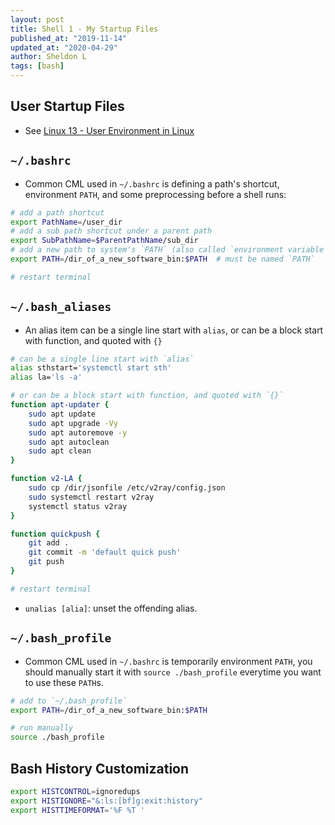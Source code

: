 ```yaml
---
layout: post
title: Shell 1 - My Startup Files
published_at: "2019-11-14"
updated_at: "2020-04-29"
author: Sheldon L
tags: [bash]
---
```


## User Startup Files

- See [Linux 13 - User Environment in Linux](https://sheldonldev.github.io/2020/04/29/00.html)

## `~/.bashrc`

- Common CML used in `~/.bashrc` is defining a path's shortcut, environment `PATH`, and some preprocessing before a shell runs:

```bash
# add a path shortcut
export PathName=/user_dir
# add a sub path shortcut under a parent path
export SubPathName=$ParentPathName/sub_dir
# add a new path to system's `PATH` (also called `environment variable`) after installing a software
export PATH=/dir_of_a_new_software_bin:$PATH  # must be named `PATH`

# restart terminal
```

## `~/.bash_aliases`

- An alias item can be a single line start with `alias`, or can be a block start with function, and quoted with `{}`

```bash
# can be a single line start with `alias`
alias sthstart='systemctl start sth'
alias la='ls -a'

# or can be a block start with function, and quoted with `{}`
function apt-updater {
    sudo apt update
    sudo apt upgrade -Vy
    sudo apt autoremove -y
    sudo apt autoclean
    sudo apt clean
}

function v2-LA {
    sudo cp /dir/jsonfile /etc/v2ray/config.json
    sudo systemctl restart v2ray
    systemctl status v2ray
}

function quickpush {
    git add .
    git commit -m 'default quick push'
    git push
}

# restart terminal
```

- `unalias [alia]`: unset the offending alias.

## `~/.bash_profile`

- Common CML used in `~/.bashrc` is temporarily environment `PATH`, you should manually start it with `source ./bash_profile` everytime you want to use these `PATH`s.

```bash
# add to `~/.bash_profile`
export PATH=/dir_of_a_new_software_bin:$PATH

# run manually
source ./bash_profile
```

## Bash History Customization

```bash
export HISTCONTROL=ignoredups
export HISTIGNORE="&:ls:[bf]g:exit:history"
export HISTTIMEFORMAT='%F %T '
```
